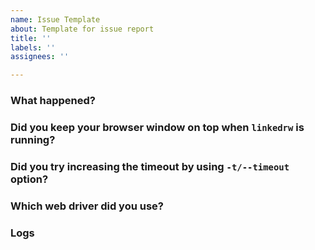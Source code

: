 ```yaml
---
name: Issue Template
about: Template for issue report
title: ''
labels: ''
assignees: ''

---
```


### What happened?

### Did you keep your browser window on top when `linkedrw` is running?

### Did you try increasing the timeout by using `-t/--timeout` option?

### Which web driver did you use?

### Logs
